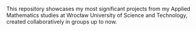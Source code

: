 This repository showcases my most significant projects from my Applied Mathematics studies at Wrocław University of Science and Technology, created collaboratively in groups up to now.
